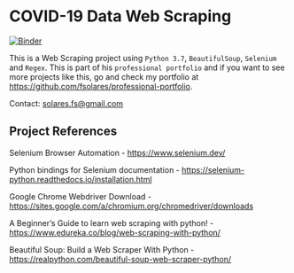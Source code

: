 # COVID-19 Data Web Scraping
[![Binder](https://mybinder.org/badge_logo.svg)](https://mybinder.org/v2/gh/fsolares/Python-COVID-19_Data_Web_Scraping/master)

This is a Web Scraping project using `Python 3.7`, `BeautifulSoup`, `Selenium` and `Regex`. This is part of his `professional portfolio` and if you want to see more projects like this, go and check my portfolio at https://github.com/fsolares/professional-portfolio.

Contact: solares.fs@gmail.com

## Project References

Selenium Browser Automation - https://www.selenium.dev/ <br>

Python bindings for Selenium documentation - https://selenium-python.readthedocs.io/installation.html <br>

Google Chrome Webdriver Download - https://sites.google.com/a/chromium.org/chromedriver/downloads <br>

A Beginner’s Guide to learn web scraping with python! - https://www.edureka.co/blog/web-scraping-with-python/ <br>

Beautiful Soup: Build a Web Scraper With Python - https://realpython.com/beautiful-soup-web-scraper-python/ <br>

